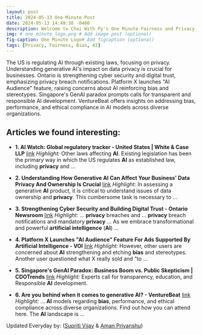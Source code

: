 ```yaml
---
layout: post
title: 2024-05-13 One-Minute Post
date: 2024-05-13 14:49:38 -0400
description: Welcome to Chai With Py's One Minute Fairness and Privacy, which aims to provide you the current happenings in the world of Fairness, Privacy, and AI.
img: # one_minute_logo.png # Add image post (optional)
fig-caption: One Minute Logo# Add figcaption (optional)
tags: [Privacy, Fairness, Bias, AI]
---
```


The US is regulating AI through existing laws, focusing on privacy. Understanding generative AI's impact on data privacy is crucial for businesses. Ontario is strengthening cyber security and digital trust, emphasizing privacy breach notifications. Platform X launches "AI Audience" feature, raising concerns about AI reinforcing bias and stereotypes. Singapore's GenAI paradox prompts calls for transparent and responsible AI development. VentureBeat offers insights on addressing bias, performance, and ethical compliance in AI models across diverse organizations.

## Articles we found interesting:

- **1. <b>AI</b> Watch: Global regulatory tracker - United States | White &amp; Case LLP** [link](https://www.whitecase.com/insight-our-thinking/ai-watch-global-regulatory-tracker-united-states)
_Highlight:_ Other laws affecting <b>AI</b>. Existing legislation has been the primary way in which the US regulates <b>AI</b> as established law, including <b>privacy</b> and&nbsp;...

- **2. Understanding How Generative <b>AI</b> Can Affect Your Business&#39; Data <b>Privacy</b> And Ownership Is Crucial** [link](https://www.jdsupra.com/legalnews/understanding-how-generative-ai-can-4229401/)
_Highlight:_ In assessing a generative <b>AI</b> product, it is critical to understand issues of data ownership and <b>privacy</b>. This cumbersome task is necessary to&nbsp;...

- **3. Strengthening Cyber Security and Building Digital Trust - Ontario Newsroom** [link](https://news.ontario.ca/en/backgrounder/1004581/strengthening-cyber-security-and-building-digital-trust)
_Highlight:_ ... <b>privacy</b> breaches and ... <b>privacy</b> breach notifications and mandatory <b>privacy</b> ... As we embrace transformational and powerful <b>artificial intelligence</b> (<b>AI</b>)&nbsp;...

- **4. Platform X Launches &quot;<b>AI</b> Audience&quot; Feature For Ads Supported By <b>Artificial Intelligence</b> - VOI** [link](https://voi.id/en/technology/380442)
_Highlight:_ However, other users are concerned about <b>AI</b> strengthening and etching <b>bias</b> and stereotypes. Another user questioned what X really sold and &quot;to&nbsp;...

- **5. Singapore&#39;s GenAI Paradox: Business Boom vs. Public Skepticism | CDOTrends** [link](https://www.cdotrends.com/story/3987/singapores-genai-paradox-business-boom-vs-public-skepticism)
_Highlight:_ Experts call for transparency, education, and Responsible <b>AI</b> development.

- **6. Are you behind when it comes to generative <b>AI</b>? - VentureBeat** [link](https://venturebeat.com/ai/are-you-behind-when-it-comes-to-generative-ai/)
_Highlight:_ ... <b>AI</b> models regarding <b>bias</b>, performance, and ethical compliance across diverse organizations. Find out how you can attend here. The <b>AI</b> landscape is&nbsp;...


Updated Everyday by: (<a href="https://supritivijay.github.io/">Supriti Vijay</a> & <a href="https://amanpriyanshu.github.io/">Aman Priyanshu</a>)

